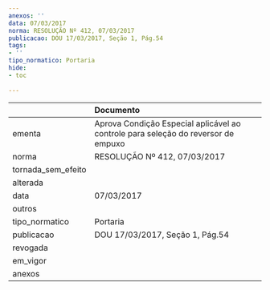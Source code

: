 ```yaml
---
anexos: ''
data: 07/03/2017
norma: RESOLUÇÃO Nº 412, 07/03/2017
publicacao: DOU 17/03/2017, Seção 1, Pág.54
tags:
- ''
tipo_normatico: Portaria
hide: 
- toc 
 
---
```


|                    | Documento                                                                         |
|:-------------------|:----------------------------------------------------------------------------------|
| ementa             | Aprova Condição Especial aplicável ao controle para seleção do reversor de empuxo |
| norma              | RESOLUÇÃO Nº 412, 07/03/2017                                                      |
| tornada_sem_efeito |                                                                                   |
| alterada           |                                                                                   |
| data               | 07/03/2017                                                                        |
| outros             |                                                                                   |
| tipo_normatico     | Portaria                                                                          |
| publicacao         | DOU 17/03/2017, Seção 1, Pág.54                                                   |
| revogada           |                                                                                   |
| em_vigor           |                                                                                   |
| anexos             |                                                                                   |